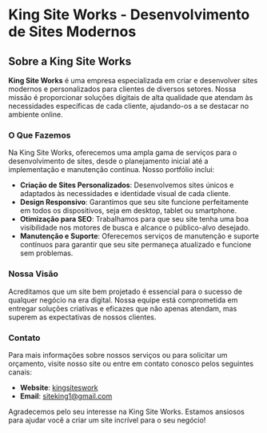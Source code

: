 
# King Site Works - Desenvolvimento de Sites Modernos

## Sobre a King Site Works

**King Site Works** é uma empresa especializada em criar e desenvolver sites modernos e personalizados para clientes de diversos setores. Nossa missão é proporcionar soluções digitais de alta qualidade que atendam às necessidades específicas de cada cliente, ajudando-os a se destacar no ambiente online.

### O Que Fazemos

Na King Site Works, oferecemos uma ampla gama de serviços para o desenvolvimento de sites, desde o planejamento inicial até a implementação e manutenção contínua. Nosso portfólio inclui:

- **Criação de Sites Personalizados**: Desenvolvemos sites únicos e adaptados às necessidades e identidade visual de cada cliente.
- **Design Responsivo**: Garantimos que seu site funcione perfeitamente em todos os dispositivos, seja em desktop, tablet ou smartphone.
- **Otimização para SEO**: Trabalhamos para que seu site tenha uma boa visibilidade nos motores de busca e alcance o público-alvo desejado.
- **Manutenção e Suporte**: Oferecemos serviços de manutenção e suporte contínuos para garantir que seu site permaneça atualizado e funcione sem problemas.

### Nossa Visão

Acreditamos que um site bem projetado é essencial para o sucesso de qualquer negócio na era digital. Nossa equipe está comprometida em entregar soluções criativas e eficazes que não apenas atendam, mas superem as expectativas de nossos clientes.

### Contato

Para mais informações sobre nossos serviços ou para solicitar um orçamento, visite nosso site ou entre em contato conosco pelos seguintes canais:

- **Website**: [kingsiteswork](http://www.kingsiteworks.com)
- **Email**: siteking1@gmail.com


Agradecemos pelo seu interesse na King Site Works. Estamos ansiosos para ajudar você a criar um site incrível para o seu negócio!
